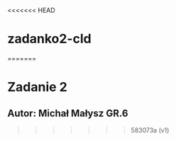 <<<<<<< HEAD
# zadanko2-cld
=======
# Zadanie 2

## Autor: Michał Małysz GR.6

>>>>>>> 583073a (v1)
